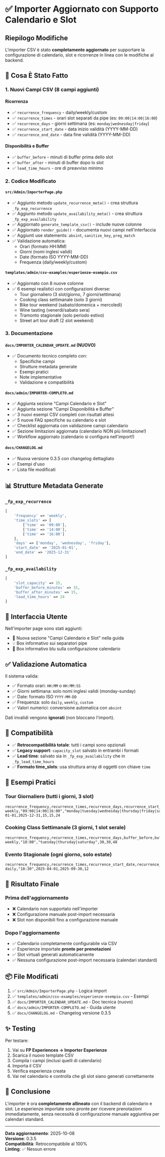 # ✅ Importer Aggiornato con Supporto Calendario e Slot

## Riepilogo Modifiche

L'importer CSV è stato **completamente aggiornato** per supportare la configurazione di calendario, slot e ricorrenze in linea con le modifiche al backend.

## 🎯 Cosa È Stato Fatto

### 1. Nuovi Campi CSV (8 campi aggiunti)

#### Ricorrenza
- ✅ `recurrence_frequency` - daily/weekly/custom
- ✅ `recurrence_times` - orari slot separati da pipe (es: `09:00|14:00|16:00`)
- ✅ `recurrence_days` - giorni settimana (es: `monday|wednesday|friday`)
- ✅ `recurrence_start_date` - data inizio validità (YYYY-MM-DD)
- ✅ `recurrence_end_date` - data fine validità (YYYY-MM-DD)

#### Disponibilità e Buffer
- ✅ `buffer_before` - minuti di buffer prima dello slot
- ✅ `buffer_after` - minuti di buffer dopo lo slot
- ✅ `lead_time_hours` - ore di preavviso minimo

### 2. Codice Modificato

#### `src/Admin/ImporterPage.php`
- ✅ Aggiunto metodo `update_recurrence_meta()` - crea struttura `_fp_exp_recurrence`
- ✅ Aggiunto metodo `update_availability_meta()` - crea struttura `_fp_exp_availability`
- ✅ Aggiornato `generate_template_csv()` - include nuove colonne
- ✅ Aggiornato `render_guide()` - documenta nuovi campi nell'interfaccia
- ✅ Aggiunti use statements: `absint`, `sanitize_key`, `preg_match`
- ✅ Validazione automatica:
  - Orari (formato HH:MM)
  - Giorni (nomi inglesi validi)
  - Date (formato ISO YYYY-MM-DD)
  - Frequenza (daily/weekly/custom)

#### `templates/admin/csv-examples/esperienze-esempio.csv`
- ✅ Aggiornato con 8 nuove colonne
- ✅ 6 esempi realistici con configurazioni diverse:
  - Tour giornaliero (3 slot/giorno, 7 giorni/settimana)
  - Cooking class settimanale (solo 3 giorni)
  - Bike tour weekend (sabato/domenica + mercoledì)
  - Wine tasting (venerdì/sabato sera)
  - Tramonto stagionale (solo periodo estivo)
  - Street art tour draft (2 slot weekend)

### 3. Documentazione

#### `docs/IMPORTER_CALENDAR_UPDATE.md` (NUOVO)
- ✅ Documento tecnico completo con:
  - Specifiche campi
  - Strutture metadata generate
  - Esempi pratici
  - Note implementative
  - Validazione e compatibilità

#### `docs/admin/IMPORTER-COMPLETO.md`
- ✅ Aggiunta sezione "Campi Calendario e Slot"
- ✅ Aggiunta sezione "Campi Disponibilità e Buffer"
- ✅ 3 nuovi esempi CSV completi con risultati attesi
- ✅ 5 nuove FAQ specifiche su calendario e slot
- ✅ Checklist aggiornata con validazione campi calendario
- ✅ Sezione limitazioni aggiornata (calendario NON più limitazione!)
- ✅ Workflow aggiornato (calendario si configura nell'import!)

#### `docs/CHANGELOG.md`
- ✅ Nuova versione 0.3.5 con changelog dettagliato
- ✅ Esempi d'uso
- ✅ Lista file modificati

## 📊 Strutture Metadata Generate

### `_fp_exp_recurrence`
```php
[
    'frequency' => 'weekly',
    'time_slots' => [
        ['time' => '09:00'],
        ['time' => '14:00'],
        ['time' => '16:00']
    ],
    'days' => ['monday', 'wednesday', 'friday'],
    'start_date' => '2025-01-01',
    'end_date' => '2025-12-31'
]
```

### `_fp_exp_availability`
```php
[
    'slot_capacity' => 15,
    'buffer_before_minutes' => 15,
    'buffer_after_minutes' => 15,
    'lead_time_hours' => 24
]
```

## 🎨 Interfaccia Utente

Nell'importer page sono stati aggiunti:
- 📅 Nuova sezione "Campi Calendario e Slot" nella guida
- 💡 Box informativo sui separatori pipe
- 📅 Box informativo blu sulla configurazione calendario

## ✅ Validazione Automatica

Il sistema valida:
- ✅ Formato orari: `HH:MM` o `HH:MM:SS`
- ✅ Giorni settimana: solo nomi inglesi validi (monday-sunday)
- ✅ Date: formato ISO `YYYY-MM-DD`
- ✅ Frequenza: solo `daily`, `weekly`, `custom`
- ✅ Valori numerici: conversione automatica con `absint`

Dati invalidi vengono **ignorati** (non bloccano l'import).

## 🔄 Compatibilità

- ✅ **Retrocompatibilità totale**: tutti i campi sono opzionali
- ✅ **Legacy support**: `capacity_slot` salvato in entrambi i formati
- ✅ **Lead time**: salvato sia in `_fp_exp_availability` che in `_fp_lead_time_hours`
- ✅ **Formato time_slots**: usa struttura array di oggetti con chiave `time`

## 📝 Esempi Pratici

### Tour Giornaliero (tutti i giorni, 3 slot)
```csv
recurrence_frequency,recurrence_times,recurrence_days,recurrence_start_date,recurrence_end_date,buffer_before,buffer_after,lead_time_hours
weekly,"09:00|14:00|16:00","monday|tuesday|wednesday|thursday|friday|saturday|sunday",2025-01-01,2025-12-31,15,15,24
```

### Cooking Class Settimanale (3 giorni, 1 slot serale)
```csv
recurrence_frequency,recurrence_times,recurrence_days,buffer_before,buffer_after,lead_time_hours
weekly,"18:00","tuesday|thursday|saturday",30,30,48
```

### Evento Stagionale (ogni giorno, solo estate)
```csv
recurrence_frequency,recurrence_times,recurrence_start_date,recurrence_end_date,lead_time_hours
daily,"18:30",2025-04-01,2025-09-30,12
```

## 🎯 Risultato Finale

### Prima dell'aggiornamento
- ❌ Calendario non supportato nell'importer
- ❌ Configurazione manuale post-import necessaria
- ❌ Slot non disponibili fino a configurazione manuale

### Dopo l'aggiornamento
- ✅ Calendario completamente configurabile via CSV
- ✅ Esperienze importate **pronte per prenotazioni**
- ✅ Slot virtuali generati automaticamente
- ✅ Nessuna configurazione post-import necessaria (calendari standard)

## 📦 File Modificati

1. ✅ `src/Admin/ImporterPage.php` - Logica import
2. ✅ `templates/admin/csv-examples/esperienze-esempio.csv` - Esempi
3. ✅ `docs/IMPORTER_CALENDAR_UPDATE.md` - Doc tecnica (nuovo)
4. ✅ `docs/admin/IMPORTER-COMPLETO.md` - Guida utente
5. ✅ `docs/CHANGELOG.md` - Changelog versione 0.3.5

## ✨ Testing

Per testare:
1. Vai su **FP Experiences → Importer Esperienze**
2. Scarica il nuovo template CSV
3. Compila i campi (inclusi quelli di calendario)
4. Importa il CSV
5. Verifica esperienza creata
6. Vai nel calendario e controlla che gli slot siano generati correttamente

## 🎉 Conclusione

L'importer è ora **completamente allineato** con il backend di calendario e slot. Le esperienze importate sono pronte per ricevere prenotazioni immediatamente, senza necessità di configurazione manuale aggiuntiva per calendari standard.

---

**Data aggiornamento**: 2025-10-08  
**Versione**: 0.3.5  
**Compatibilità**: Retrocompatibile al 100%  
**Linting**: ✅ Nessun errore